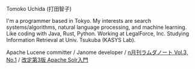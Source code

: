 Tomoko Uchida (打田智子)

I'm a programmer based in Tokyo. My interests are search systems/algorithms, natural language processing, and machine learning. Like coding with Java, Rust, Python. Working at LegalForce, Inc. Studying Information Retrieval at Univ. Tsukuba (KASYS Lab).

Apache Lucene committer / Janome developer / [n月刊ラムダノート Vol.3, No.1](https://www.lambdanote.com/collections/n/products/nmonthly-vol-3-no-1-2021) / [改定第3版 Apache Solr入門](https://gihyo.jp/book/2017/978-4-7741-8930-7) 

